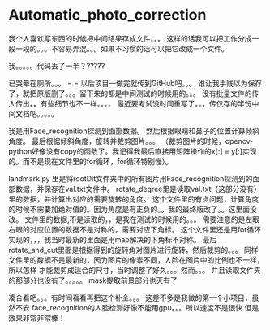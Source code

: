 # Automatic_photo_correction
我个人喜欢写东西的时候把中间结果存成文件。。。
这样的话我可以把工作分成一段一段的。。。不容易弄混。。。如果不习惯的话可以把它改成一个文件。

我。。。。。代码丢了一半？?????

已哭晕在厕所。。。 = =  以后项目一做完就传到GitHub吧。。。
谁让我手贱以为保存了，就把原版删了。。。留下来的都是中间测试的时候用的。。。
没有批量文件的传入传出。。有些细节也不一样。。。。
最近要考试没时间重写了。。。传仅存的半份中间文档吧。。。。。


我是用Face_recognition探测到面部数据。
然后根据眼睛和鼻子的位置计算倾斜角度。
最后根据倾斜角度，旋转并裁剪图片。。。
（裁剪图片的时候，opencv-python好像没有copy的函数了。我记得我最后直接用矩阵操作的x[:] = y[:]实现的。而不是现在文件里的for循环，for循环特别慢）。



landmark.py 里是将rootDit文件夹中的所有图片用Face_recognition探测到的面部数据，并保存在val.txt文件中。
rotate_degree里是读取val.txt（这部分没有）里的数据，并计算出对应的需要旋转的角度。
这个文件里的有点问题，计算角度的时候不需要加绝对值的。因为角度是有正负的。。我的最终版改了。。这里面没改。
文件里的数据,不是读取的，，是我在测试的时候用的。。。
需要注意的是左眼右眼的对应位置的数据不是对称的，需要对应下角标。
这个文件里还是用for循环实现的，，，我当时最新的里面是用map解决的下角标不对称。
最后rotate_and_cut里面是根据得到的旋转角对图片进行旋转，然后裁剪的。。。
同样文件里的数据不是最新的，因为图片的像素不同，人脸在图片中的比例也不一样，所以怎样
才能裁剪成适合的尺寸，当时调整了好久。。。然而。。。
并且读取文件夹的那部分也没有了。。。。。
mask提取前景部分也灭有了


凑合看吧。。。有时间看看再把这个补全。。。
这差不多是我做的第一个小项目，虽然不安
face_recognition的人脸检测好像不能用gpu。。。所以速度不是很快
但是效果非常非常棒！
